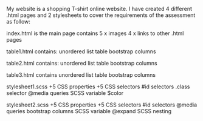 My website is a shopping T-shirt online website. I have created 4 different .html pages and 2 stylesheets to cover the requirements of the assessment as follow:

index.html is the main page contains
  5 x images
  4 x links to other .html pages

table1.html contains:
  unordered list
  table
  bootstrap columns

table2.html contains:
  unordered list
  table
  bootstrap columns

table3.html contains
  unordered list
  table
  bootstrap columns

stylesheet1.scss
  +5 CSS properties
  +5 CSS selectors
  #id selectors
  .class selector
  @media queries
  SCSS variable $color


stylesheet2.scss
  +5 CSS properties
  +5 CSS selectors
  #id selectors
  @media queries
  bootstrap columns
  SCSS variable @expand
  SCSS nesting
